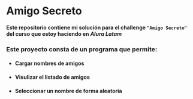 # Amigo Secreto

**Este repositorio contiene mi solución para el challenge `"Amigo Secreto"` del curso que estoy haciendo en _Alura Latam_**

### Este proyecto consta de un programa que permite:

- #### Cargar nombres de amigos
- #### Visulizar el listado de amigos
- #### Seleccionar un nombre de forma aleatoria
